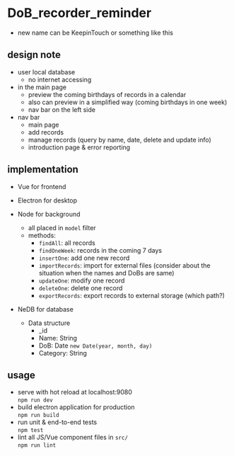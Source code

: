# DoB_recorder_reminder
- new name can be KeepinTouch or something like this

## design note
- user local database 
    - no internet accessing
- in the main page
    - preview the coming birthdays of records in a calendar
    - also can preview in a simplified way (coming birthdays in one week)
    - nav bar on the left side
- nav bar
    - main page
    - add records
    - manage records (query by name, date, delete and update info)
    - introduction page & error reporting

## implementation
- Vue for frontend
- Electron for desktop
- Node for background
    - all placed in `model` filter
    - methods:
        - `findAll`: all records
        - `findOneWeek`: records in the coming 7 days
        - `insertOne`: add one new record
        - `importRecords`: import for external files (consider about the situation when the names and DoBs are same)
        - `updateOne`: modify one record
        - `deleteOne`: delete one record
        - `exportRecords`: export records to external storage (which path?)
        
- NeDB for database
    - Data structure
        - _id
        - Name: String
        - DoB: Date `new Date(year, month, day)`
        - Category: String
## usage
- serve with hot reload at localhost:9080  
`npm run dev`
- build electron application for production  
`npm run build`
- run unit & end-to-end tests  
`npm test`
- lint all JS/Vue component files in `src/`  
`npm run lint`

